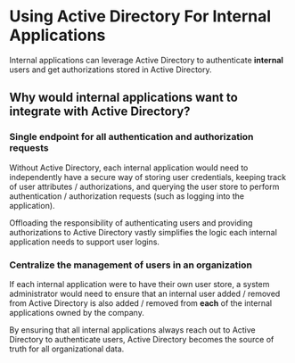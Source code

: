 # Using Active Directory For Internal Applications

Internal applications can leverage Active Directory to authenticate **internal** users and get authorizations stored in Active Directory.

## Why would internal applications want to integrate with Active Directory?

### Single endpoint for all authentication and authorization requests

Without Active Directory, each internal application would need to independently have a secure way of storing user credentials, keeping track of user attributes / authorizations, and querying the user store to perform authentication / authorization requests (such as logging into the application).

Offloading the responsibility of authenticating users and providing authorizations to Active Directory vastly simplifies the logic each internal application needs to support user logins.

### Centralize the management of users in an organization

If each internal application were to have their own user store, a system administrator would need to ensure that an internal user added / removed from Active Directory is also added / removed from **each** of the internal applications owned by the company.

By ensuring that all internal applications always reach out to Active Directory to authenticate users, Active Directory becomes the source of truth for all organizational data.
